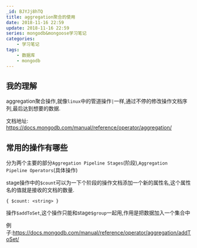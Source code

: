 ```yaml
---
_id: BJYJj8hTQ
title: aggregation聚合的使用
date: 2018-11-16 22:59
update: 2018-11-16 22:59
series: mongodb&mongoose学习笔记
categories:
    - 学习笔记
tags:
    - 数据库
    - mongodb
---
```


## 我的理解
aggregation聚合操作,就像`linux`中的管道操作`|`一样,通过不停的修改操作文档序列,最后达到想要的数据.

文档地址: https://docs.mongodb.com/manual/reference/operator/aggregation/

## 常用的操作有哪些

分为两个主要的部分`Aggregation Pipeline Stages`(阶段),`Aggregation Pipeline Operators`(具体操作)


stage操作中的`$count`可以为一下个阶段的操作文档添加一个新的属性名,这个属性名的值就是接收的文档的数量.
```
{ $count: <string> }
```


操作`$addToSet`,这个操作只能和stage`$group`一起用,作用是把数据加入一个集合中

例子:https://docs.mongodb.com/manual/reference/operator/aggregation/addToSet/

